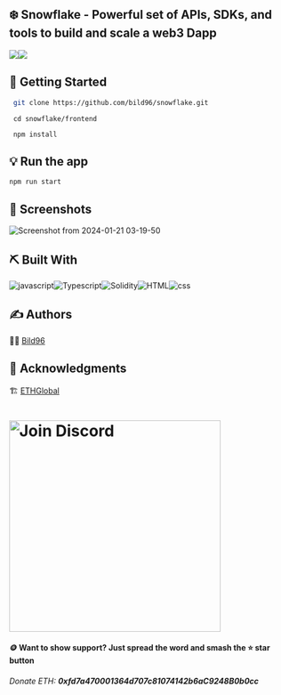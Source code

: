 ## ❄️ Snowflake - Powerful set of APIs, SDKs, and tools to build and scale a web3 Dapp
<img src="https://img.shields.io/badge/Version-0.1-green?style=for-the-badge"><img src="https://img.shields.io/github/license/bild96/snowflake?style=for-the-badge&color=blue">

## 🏁 Getting Started <a name = "getting_started"></a>
```bash
 git clone https://github.com/bild96/snowflake.git
```
```
 cd snowflake/frontend
```
```
 npm install
```

## 💡 Run the app
```
npm run start
```

## 🤳 Screenshots <a name = "screenshots"></a>

![Screenshot from 2024-01-21 03-19-50](https://github.com/Bild96/Snowflake/assets/52472445/d49da2e4-d984-4ce8-a4d6-72768040f4cb)

## ⛏️ Built With <a name = "tech_stack"></a>

<img alt="javascript" src="https://img.shields.io/badge/javascript-%231572B6.svg?&style=for-the-badge&logo=javascript&logoColor=yellow"/><img alt="Typescript" src="https://img.shields.io/badge/Typescript-%23000.svg?&style=for-the-badge&logo=typescript&logoColor=blue"/><img alt="Solidity" src="https://img.shields.io/badge/Solidity-%231572B6.svg?&style=for-the-badge&logo=solidity&logoColor=white"/><img alt="HTML" src="https://img.shields.io/badge/html-%23E34F26.svg?&style=for-the-badge&logo=html&logoColor=white"/><img alt="css" src="https://img.shields.io/badge/css-%231572B6.svg?&style=for-the-badge&logo=css&logoColor=white"/>

## ✍️ Authors <a name = "authors"></a>

 🧑‍💻 [Bild96](https://twitter.com/bild96)


## 🎉 Acknowledgments <a name = "acknowledgments"></a>
 🏗️ [ETHGlobal](https://ethglobal.com/events/lfgho/)

  <h1 align="left">
  <a href="https://discord.gg/ethglobal"><img src="static/Join-Discord.png" width="380" alt="Join Discord"></a>
 </h1>

 #### 🪙 Want to show support? Just spread the word and smash the ⭐ star button
###### Donate ETH: ***0xfd7a470001364d707c81074142b6aC9248B0b0cc***
